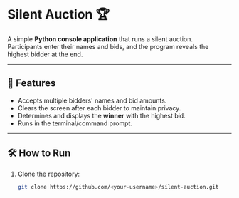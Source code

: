 # Silent Auction 🏆

A simple **Python console application** that runs a silent auction.  
Participants enter their names and bids, and the program reveals the highest bidder at the end.

---

## 📌 Features
- Accepts multiple bidders' names and bid amounts.
- Clears the screen after each bidder to maintain privacy.
- Determines and displays the **winner** with the highest bid.
- Runs in the terminal/command prompt.

---

## 🛠️ How to Run
1. Clone the repository:
   ```bash
   git clone https://github.com/<your-username>/silent-auction.git
